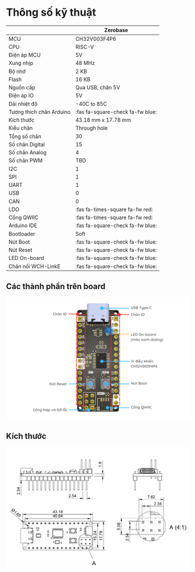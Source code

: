 <br>
<br>
<br>

# Thông số kỹ thuật

|           | Zerobase  |
|-----------|-----------|
| MCU | CH32V003F4P6 |
| CPU | RISC-V |
| Điện áp MCU | 5V |
| Xung nhịp | 48 MHz |
| Bộ nhớ | 2 KB |
| Flash | 16 KB |
| Nguồn cấp | Qua USB, chân 5V |
| Điện áp IO | 5V |
| Dải nhiệt độ | -40C to 85C |
| Tương thích chân Arduino | :fas fa-square-check fa-fw blue: |
| Kích thước | 43.18 mm x 17.78 mm |
| Kiểu chân | Through hole |
| Tổng số chân | 30 |
| Số chân Digital | 15 |
| Số chân Analog | 4 |
| Số chân PWM | TBD |
| I2C | 1 |
| SPI | 1 |
| UART | 1 |
| USB | 0 |
| CAN | 0 |
| LDO | :fas fa-times-square fa-fw red: |
| Cổng QWIIC | :fas fa-times-square fa-fw red: |
| Arduino IDE | :fas fa-square-check fa-fw blue: |
| Bootloader | Soft |
| Nút Boot | :fas fa-square-check fa-fw blue: |
| Nút Reset | :fas fa-square-check fa-fw blue: |
| LED On-board | :fas fa-square-check fa-fw blue: |
| Chân nối WCH-LinkE | :fas fa-square-check fa-fw blue: |

## Các thành phần trên board

![Kích thước Zerobase](../../_media/zerobase_parts.png)

## Kích thước

![Kích thước Zerobase](../../_media/zerobase_dimension.png)
